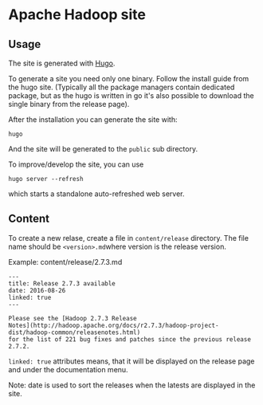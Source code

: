 # Apache Hadoop site

## Usage

The site is generated with [Hugo](https://gohugo.io/). 

To generate a site you need only one binary. Follow the install guide from the hugo site. (Typically all the package managers 
contain dedicated package, but as the hugo is written in go it's also possible to download the single binary from the release page).

After the installation you can generate the site with:

`hugo`

And the site will be generated to the `public` sub directory.

To improve/develop the site, you can use

```
hugo server --refresh
```

which starts a standalone auto-refreshed web server.

## Content

To create a new relase, create a file in  ```content/release``` directory. The file name should be ```<version>.md```where version is the release version.

Example: content/release/2.7.3.md

```
---
title: Release 2.7.3 available
date: 2016-08-26
linked: true
---

Please see the [Hadoop 2.7.3 Release
Notes](http://hadoop.apache.org/docs/r2.7.3/hadoop-project-dist/hadoop-common/releasenotes.html)
for the list of 221 bug fixes and patches since the previous release
2.7.2.
```

`linked: true` attributes means, that it will be displayed on the release page and under the documentation menu.

Note: date is used to sort the releases when the latests are displayed in the site.
